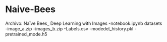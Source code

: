 # Naive-Bees
Archivo: Naïve Bees_ Deep Learning with Images
-notebook.ipynb
datasets
-image_a.zip
-images_b.zip
-Labels.csv
-modedel_history.pkl
-pretrained_mode.h5

